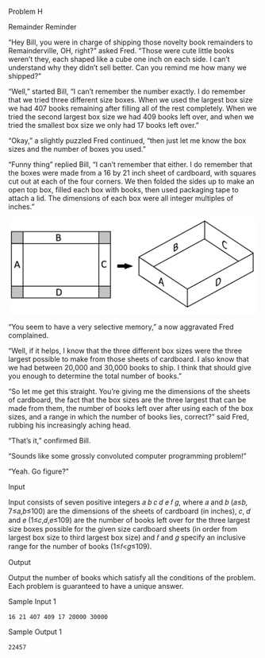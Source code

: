 
Problem H

Remainder Reminder

“Hey Bill, you were in charge of shipping those novelty book remainders to Remainderville, OH, right?” asked Fred. “Those were cute little books weren’t they, each shaped like a cube one inch on each side. I can’t understand why they didn’t sell better. Can you remind me how many we shipped?”

“Well,” started Bill, “I can’t remember the number exactly. I do remember that we tried three different size boxes. When we used the largest box size we had 407 books remaining after filling all of the rest completely. When we tried the second largest box size we had 409 books left over, and when we tried the smallest box size we only had 17 books left over.”

“Okay,” a slightly puzzled Fred continued, “then just let me know the box sizes and the number of boxes you used.”

“Funny thing” replied Bill, “I can’t remember that either. I do remember that the boxes were made from a 16 by 21 inch sheet of cardboard, with squares cut out at each of the four corners. We then folded the sides up to make an open top box, filled each box with books, then used packaging tape to attach a lid. The dimensions of each box were all integer multiples of inches.”

![Figure 1: Example of folding a box.](img-0001.png)

“You seem to have a very selective memory,” a now aggravated Fred complained.

“Well, if it helps, I know that the three different box sizes were the three largest possible to make from those sheets of cardboard. I also know that we had between 20,000 and 30,000 books to ship. I think that should give you enough to determine the total number of books.”

“So let me get this straight. You’re giving me the dimensions of the sheets of cardboard, the fact that the box sizes are the three largest that can be made from them, the number of books left over after using each of the box sizes, and a range in which the number of books lies, correct?” said Fred, rubbing his increasingly aching head.

“That’s it,” confirmed Bill.

“Sounds like some grossly convoluted computer programming problem!”

“Yeah. Go figure?”

Input

Input consists of seven positive integers 𝑎 𝑏 𝑐 𝑑 𝑒 𝑓 𝑔, where 𝑎 and 𝑏 (𝑎≤𝑏, 7≤𝑎,𝑏≤100) are the dimensions of the sheets of cardboard (in inches), 𝑐, 𝑑 and 𝑒 (1≤𝑐,𝑑,𝑒≤109) are the number of books left over for the three largest size boxes possible for the given size cardboard sheets (in order from largest box size to third largest box size) and 𝑓 and 𝑔 specify an inclusive range for the number of books (1≤𝑓<𝑔≤109).

Output

Output the number of books which satisfy all the conditions of the problem. Each problem is guaranteed to have a unique answer.

Sample Input 1	

    16 21 407 409 17 20000 30000

Sample Output 1

    22457

